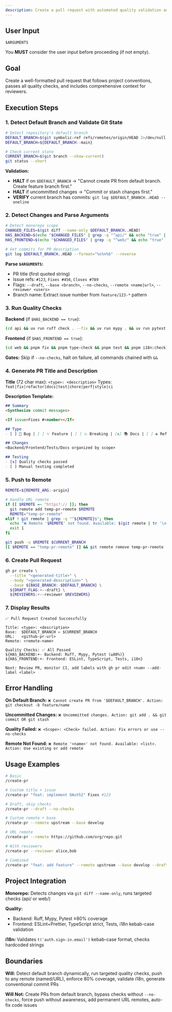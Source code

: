 ```yaml
---
description: Create a pull request with automated quality validation and conventional commit formatting
---
```


## User Input

```text
$ARGUMENTS
```

You **MUST** consider the user input before proceeding (if not empty).

## Goal

Create a well-formatted pull request that follows project conventions, passes all quality checks, and includes comprehensive context for reviewers.

## Execution Steps

### 1. Detect Default Branch and Validate Git State

```bash
# Detect repository's default branch
DEFAULT_BRANCH=$(git symbolic-ref refs/remotes/origin/HEAD 2>/dev/null | sed 's@^refs/remotes/origin/@@')
DEFAULT_BRANCH=${DEFAULT_BRANCH:-main}

# Check current state
CURRENT_BRANCH=$(git branch --show-current)
git status --short
```

**Validation:**
- **HALT** if on `$DEFAULT_BRANCH` → "Cannot create PR from default branch. Create feature branch first."
- **HALT** if uncommitted changes → "Commit or stash changes first."
- **VERIFY** current branch has commits: `git log $DEFAULT_BRANCH..HEAD --oneline`

### 2. Detect Changes and Parse Arguments

```bash
# Detect monorepo scope
CHANGED_FILES=$(git diff --name-only $DEFAULT_BRANCH..HEAD)
HAS_BACKEND=$(echo "$CHANGED_FILES" | grep -q "^api/" && echo "true" || echo "false")
HAS_FRONTEND=$(echo "$CHANGED_FILES" | grep -q "^web/" && echo "true" || echo "false")

# Get commits for PR description
git log $DEFAULT_BRANCH..HEAD --format="%s%n%b" --reverse
```

**Parse `$ARGUMENTS`:**
- PR title (first quoted string)
- Issue refs: `#123`, `Fixes #456`, `Closes #789`
- Flags: `--draft`, `--base <branch>`, `--no-checks`, `--remote <name|url>`, `--reviewer <users>`
- Branch name: Extract issue number from `feature/123-*` pattern

### 3. Run Quality Checks

**Backend** (if `$HAS_BACKEND == true`):
```bash
(cd api && uv run ruff check . --fix && uv run mypy . && uv run pytest --cov --cov-report=term-missing --cov-fail-under=80)
```

**Frontend** (if `$HAS_FRONTEND == true`):
```bash
(cd web && pnpm fix && pnpm type-check && pnpm test && pnpm i18n:check)
```

**Gates:** Skip if `--no-checks`, halt on failure, all commands chained with `&&`

### 4. Generate PR Title and Description

**Title** (72 char max): `<type>: <description>`
Types: `feat|fix|refactor|docs|test|chore|perf|style|ci`

**Description Template:**
```markdown
## Summary
<Synthesize commit messages>

<If issue>Fixes #<number></If>

## Type
- [ ] 🐛 Bug | [ ] ✨ Feature | [ ] 💥 Breaking | [x] 📚 Docs | [ ] ♻️ Refactor | [ ] ⚡ Performance

## Changes
<Backend/Frontend/Tests/Docs organized by scope>

## Testing
- [x] Quality checks passed
- [ ] Manual testing completed
```

### 5. Push to Remote

```bash
REMOTE=${REMOTE_ARG:-origin}

# Handle URL remote
if [[ $REMOTE =~ ^https?:// ]]; then
  git remote add temp-pr-remote $REMOTE
  REMOTE="temp-pr-remote"
elif ! git remote | grep -q "^${REMOTE}$"; then
  echo "❌ Remote '$REMOTE' not found. Available: $(git remote | tr '\n' ', ')"
  exit 1
fi

git push -u $REMOTE $CURRENT_BRANCH
[[ $REMOTE == "temp-pr-remote" ]] && git remote remove temp-pr-remote
```

### 6. Create Pull Request

```bash
gh pr create \
  --title "<generated-title>" \
  --body "<generated-description>" \
  --base ${BASE_BRANCH:-$DEFAULT_BRANCH} \
  ${DRAFT_FLAG:+--draft} \
  ${REVIEWERS:+--reviewer $REVIEWERS}
```

### 7. Display Results

```
✅ Pull Request Created Successfully

Title: <type>: <description>
Base:  $DEFAULT_BRANCH ← $CURRENT_BRANCH
URL:   <github-pr-url>
Remote: <remote-name>

Quality Checks: ✅ All Passed
${HAS_BACKEND:+- Backend: Ruff, Mypy, Pytest (≥80%)}
${HAS_FRONTEND:+- Frontend: ESLint, TypeScript, Tests, i18n}

Next: Review PR, monitor CI, add labels with gh pr edit <num> --add-label <label>
```

## Error Handling

**On Default Branch:** `❌ Cannot create PR from '$DEFAULT_BRANCH'. Action: git checkout -b feature/name`

**Uncommitted Changes:** `❌ Uncommitted changes. Action: git add . && git commit OR git stash`

**Quality Failed:** `❌ <Scope>: <Check> failed. Action: Fix errors or use --no-checks`

**Remote Not Found:** `❌ Remote '<name>' not found. Available: <list>. Action: Use existing or add remote`

## Usage Examples

```bash
# Basic
/create-pr

# Custom title + issue
/create-pr "feat: implement OAuth2" Fixes #123

# Draft, skip checks
/create-pr --draft --no-checks

# Custom remote + base
/create-pr --remote upstream --base develop

# URL remote
/create-pr --remote https://github.com/org/repo.git

# With reviewers
/create-pr --reviewer alice,bob

# Combined
/create-pr "feat: add feature" --remote upstream --base develop --draft --reviewer alice
```

## Project Integration

**Monorepo:** Detects changes via `git diff --name-only`, runs targeted checks (api/ or web/)

**Quality:**
- Backend: Ruff, Mypy, Pytest ≥80% coverage
- Frontend: ESLint+Prettier, TypeScript strict, Tests, i18n kebab-case validation

**i18n:** Validates `t('auth.sign-in.email')` kebab-case format, checks hardcoded strings

## Boundaries

**Will:** Detect default branch dynamically, run targeted quality checks, push to any remote (named/URL), enforce 80% coverage, validate i18n, generate conventional commit PRs

**Will Not:** Create PRs from default branch, bypass checks without `--no-checks`, force push without awareness, add permanent URL remotes, auto-fix code issues
